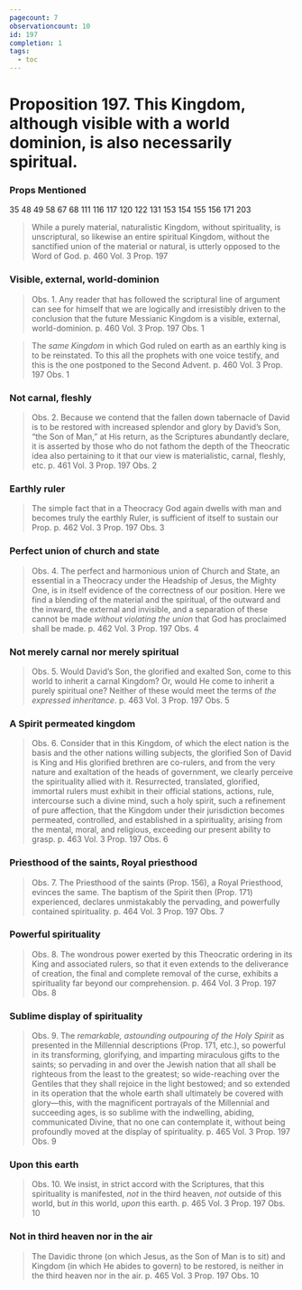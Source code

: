 ```yaml
---
pagecount: 7
observationcount: 10
id: 197
completion: 1
tags:
  - toc
---
```

# Proposition 197. This Kingdom, although visible with a world dominion, is also necessarily spiritual.

### Props Mentioned
35 48 49 58 67 68 111 116 117 120 122 131 153 154 155 156 171 203

>While a purely material, naturalistic Kingdom, without spirituality, is unscriptural, so likewise an entire spiritual Kingdom, without the sanctified union of the material or natural, is utterly opposed to the Word of God.
>p. 460 Vol. 3 Prop. 197
### Visible, external, world-dominion
>Obs. 1. Any reader that has followed the scriptural line of argument can see for himself that we are logically and irresistibly driven to the conclusion that the future Messianic Kingdom is a visible, external, world-dominion.
>p. 460 Vol. 3 Prop. 197 Obs. 1

>The *same Kingdom* in which God ruled on earth as an earthly king is to be reinstated. To this all the prophets with one voice testify, and this is the one postponed to the Second Advent.
>p. 460 Vol. 3 Prop. 197 Obs. 1
### Not carnal, fleshly
>Obs. 2. Because we contend that the fallen down tabernacle of David is to be restored with increased splendor and glory by David’s Son, “the Son of Man,” at His return, as the Scriptures abundantly declare, it is asserted by those who do not fathom the depth of the Theocratic idea also pertaining to it that our view is materialistic, carnal, fleshly, etc.
>p. 461 Vol. 3 Prop. 197 Obs. 2
### Earthly ruler
>The simple fact that in a Theocracy God again dwells with man and becomes truly the earthly Ruler, is sufficient of itself to sustain our Prop.
>p. 462 Vol. 3 Prop. 197 Obs. 3
### Perfect union of church and state
>Obs. 4. The perfect and harmonious union of Church and State, an essential in a Theocracy under the Headship of Jesus, the Mighty One, is in itself evidence of the correctness of our position. Here we find a blending of the material and the spiritual, of the outward and the inward, the external and invisible, and a separation of these cannot be made *without violating the union* that God has proclaimed shall be made.
>p. 462 Vol. 3 Prop. 197 Obs. 4
### Not merely carnal nor merely spiritual
>Obs. 5. Would David’s Son, the glorified and exalted Son, come to this world to inherit a carnal Kingdom? Or, would He come to inherit a purely spiritual one? Neither of these would meet the terms of *the expressed inheritance*.
>p. 463 Vol. 3 Prop. 197 Obs. 5
### A Spirit permeated kingdom
>Obs. 6. Consider that in this Kingdom, of which the elect nation is the basis and the other nations willing subjects, the glorified Son of David is King and His glorified brethren are co-rulers, and from the very nature and exaltation of the heads of government, we clearly perceive the spirituality allied with it. Resurrected, translated, glorified, immortal rulers must exhibit in their official stations, actions, rule, intercourse such a divine mind, such a holy spirit, such a refinement of pure affection, that the Kingdom under their jurisdiction becomes permeated, controlled, and established in a spirituality, arising from the mental, moral, and religious, exceeding our present ability to grasp.
>p. 463 Vol. 3 Prop. 197 Obs. 6
### Priesthood of the saints, Royal priesthood
>Obs. 7. The Priesthood of the saints (Prop. 156), a Royal Priesthood, evinces the same. The baptism of the Spirit then (Prop. 171) experienced, declares unmistakably the pervading, and powerfully contained spirituality.
>p. 464 Vol. 3 Prop. 197 Obs. 7
### Powerful spirituality
>Obs. 8. The wondrous power exerted by this Theocratic ordering in its King and associated rulers, so that it even extends to the deliverance of creation, the final and complete removal of the curse, exhibits a spirituality far beyond our comprehension.
>p. 464 Vol. 3 Prop. 197 Obs. 8
### Sublime display of spirituality
>Obs. 9. The *remarkable, astounding outpouring of the Holy Spirit* as presented in the Millennial descriptions (Prop. 171, etc.), so powerful in its transforming, glorifying, and imparting miraculous gifts to the saints; so pervading in and over the Jewish nation that all shall be righteous from the least to the greatest; so wide-reaching over the Gentiles that they shall rejoice in the light bestowed; and so extended in its operation that the whole earth shall ultimately be covered with glory—this, with the magnificent portrayals of the Millennial and succeeding ages, is so sublime with the indwelling, abiding, communicated Divine, that no one can contemplate it, without being profoundly moved at the display of spirituality.
>p. 465 Vol. 3 Prop. 197 Obs. 9
### Upon this earth
>Obs. 10. We insist, in strict accord with the Scriptures, that this spirituality is manifested, *not* in the third heaven, *not* outside of this world, but *in* this world, *upon* this earth.
>p. 465 Vol. 3 Prop. 197 Obs. 10
### Not in third heaven nor in the air
>The Davidic throne (on which Jesus, as the Son of Man is to sit) and Kingdom (in which He abides to govern) to be restored, is neither in the third heaven nor in the air.
>p. 465 Vol. 3 Prop. 197 Obs. 10